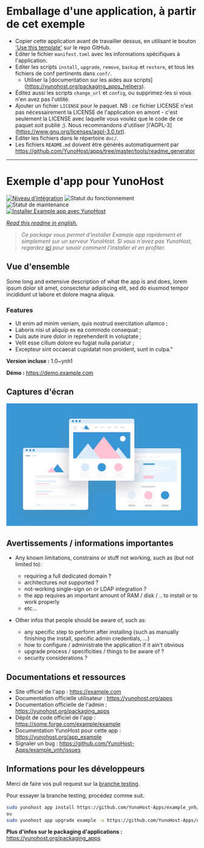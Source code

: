 # Emballage d'une application, à partir de cet exemple

* Copier cette application avant de travailler dessus, en utilisant le bouton ['Use this template'](https://github.com/new?template_name=example_ynh&template_owner=YunoHost) sur le repo GitHub.
* Editer le fichier `manifest.toml` avec les informations spécifiques à l'application.
* Editer les scripts `install`, `upgrade`, `remove`, `backup` et `restore`, et tous les fichiers de conf pertinents dans `conf/`.
  * Utiliser la [documentation sur les aides aux scripts] (https://yunohost.org/packaging_apps_helpers).
* Éditez aussi les scripts `change_url` et `config`, ou supprimez-les si vous n'en avez pas l'utilité.
* Ajouter un fichier `LICENSE` pour le paquet. NB : ce fichier LICENSE n'est pas nécessairement la LICENSE de l'application en amont - c'est seulement la LICENSE avec laquelle vous voulez que le code de ce paquet soit publié ;). Nous recommandons d'utiliser [l'AGPL-3] (https://www.gnu.org/licenses/agpl-3.0.txt).
* Editer les fichiers dans le répertoire `doc/`.
* Les fichiers `README.md` doivent être générés automatiquement par <https://github.com/YunoHost/apps/tree/master/tools/readme_generator>

---
<!--
N.B. : Ce README a été généré automatiquement par https://github.com/YunoHost/apps/tree/master/tools/readme_generator
Il ne doit PAS être édité à la main.
-->

# Exemple d'app pour YunoHost

[![Niveau d'intégration](https://dash.yunohost.org/integration/example.svg)](https://dash.yunohost.org/appci/app/example) ![Statut du fonctionnement](https://ci-apps.yunohost.org/ci/badges/example.status.svg) ![Statut de maintenance](https://ci-apps.yunohost.org/ci/badges/example.maintain.svg)  
[![Installer Example app avec YunoHost](https://install-app.yunohost.org/install-with-yunohost.svg)](https://install-app.yunohost.org/?app=example)

*[Read this readme in english.](./README.md)*

> *Ce package vous permet d'installer Example app rapidement et simplement sur un serveur YunoHost.
Si vous n'avez pas YunoHost, regardez [ici](https://yunohost.org/#/install) pour savoir comment l'installer et en profiter.*

## Vue d'ensemble

Some long and extensive description of what the app is and does, lorem ipsum dolor sit amet, consectetur adipiscing elit, sed do eiusmod tempor incididunt ut labore et dolore magna aliqua.

### Features

- Ut enim ad minim veniam, quis nostrud exercitation ullamco ;
- Laboris nisi ut aliquip ex ea commodo consequat ;
- Duis aute irure dolor in reprehenderit in voluptate ;
- Velit esse cillum dolore eu fugiat nulla pariatur ;
- Excepteur sint occaecat cupidatat non proident, sunt in culpa."


**Version incluse :** 1.0~ynh1

**Démo :** https://demo.example.com

## Captures d'écran

![Capture d'écran de Example app](./doc/screenshots/example.jpg)

## Avertissements / informations importantes

* Any known limitations, constrains or stuff not working, such as (but not limited to):
    * requiring a full dedicated domain ?
    * architectures not supported ?
    * not-working single-sign on or LDAP integration ?
    * the app requires an important amount of RAM / disk / .. to install or to work properly
    * etc...

* Other infos that people should be aware of, such as:
    * any specific step to perform after installing (such as manually finishing the install, specific admin credentials, ...)
    * how to configure / administrate the application if it ain't obvious
    * upgrade process / specificities / things to be aware of ?
    * security considerations ?

## Documentations et ressources

* Site officiel de l'app : <https://example.com>
* Documentation officielle utilisateur : <https://yunohost.org/apps>
* Documentation officielle de l'admin : <https://yunohost.org/packaging_apps>
* Dépôt de code officiel de l'app : <https://some.forge.com/example/example>
* Documentation YunoHost pour cette app : <https://yunohost.org/app_example>
* Signaler un bug : <https://github.com/YunoHost-Apps/example_ynh/issues>

## Informations pour les développeurs

Merci de faire vos pull request sur la [branche testing](https://github.com/YunoHost-Apps/example_ynh/tree/testing).

Pour essayer la branche testing, procédez comme suit.

``` bash
sudo yunohost app install https://github.com/YunoHost-Apps/example_ynh/tree/testing --debug
ou
sudo yunohost app upgrade example -u https://github.com/YunoHost-Apps/example_ynh/tree/testing --debug
```

**Plus d'infos sur le packaging d'applications :** <https://yunohost.org/packaging_apps>
